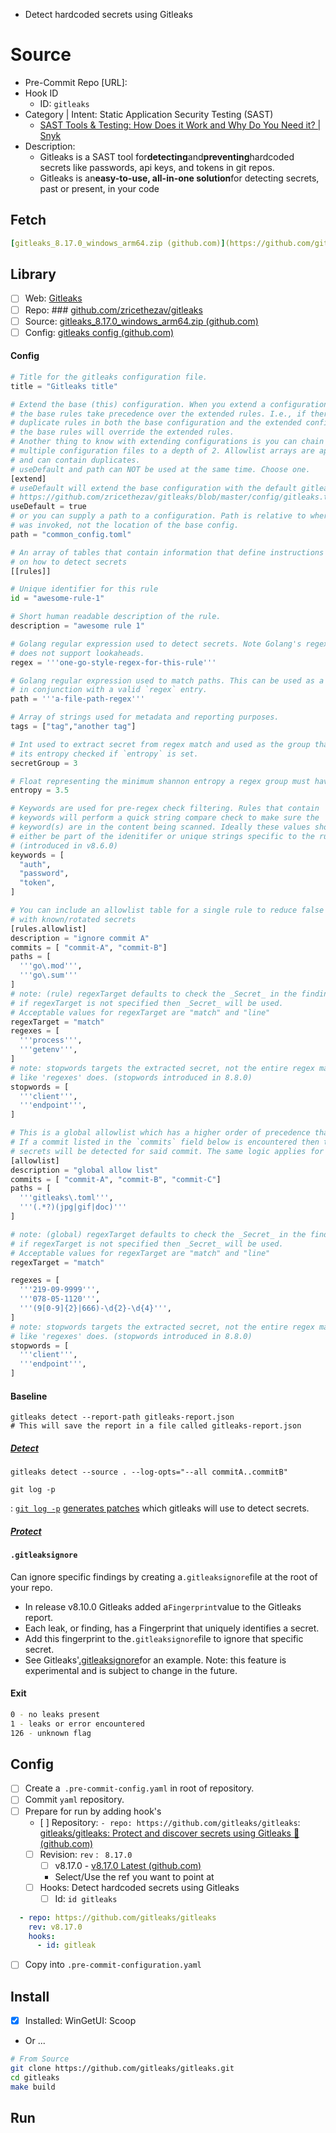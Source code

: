 - Detect hardcoded secrets using Gitleaks

# Source

- Pre-Commit Repo [URL]:
- Hook ID
    - ID: `gitleaks`
- Category | Intent: Static Application Security Testing (SAST)
    - [SAST Tools & Testing: How Does it Work and Why Do You Need it? | Snyk](https://snyk.io/learn/application-security/static-application-security-testing/?utm_medium=paid-search&utm_source=google&utm_campaign=nb_lg_sast&utm_content=sast-topic&utm_term=sast%20testing&gclid=Cj0KCQjwkqSlBhDaARIsAFJANkjce_iW05LYNobpL-Fw91a6D21p3wRt0fjqCUgzJ6bKDOUOxobqh4YaAtvrEALw_wcB)
- Description:
    - Gitleaks is a SAST tool for**detecting**and**preventing**hardcoded secrets like passwords, api keys, and tokens in
      git repos.
    - Gitleaks is an**easy-to-use, all-in-one solution**for detecting secrets, past or present, in your code

## Fetch

```yaml
[gitleaks_8.17.0_windows_arm64.zip (github.com)](https://github.com/gitleaks/gitleaks/releases/download/v8.17.0/gitleaks_8.17.0_windows_arm64.zip)
```

## Library

- [ ] Web: [Gitleaks](https://gitleaks.io/)
- [ ] Repo: ### [github.com/zricethezav/gitleaks](https://github.com/zricethezav/gitleaks)
- [ ] 
  Source: [gitleaks_8.17.0_windows_arm64.zip (github.com)](https://github.com/gitleaks/gitleaks/releases/download/v8.17.0/gitleaks_8.17.0_windows_arm64.zip)
- [ ] Config: [gitleaks config (github.com)](https://github.com/zricethezav/gitleaks/blob/master/config/gitleaks.toml)

#### Config

```python
# Title for the gitleaks configuration file.
title = "Gitleaks title"

# Extend the base (this) configuration. When you extend a configuration
# the base rules take precedence over the extended rules. I.e., if there are
# duplicate rules in both the base configuration and the extended configuration
# the base rules will override the extended rules.
# Another thing to know with extending configurations is you can chain together
# multiple configuration files to a depth of 2. Allowlist arrays are appended
# and can contain duplicates.
# useDefault and path can NOT be used at the same time. Choose one.
[extend]
# useDefault will extend the base configuration with the default gitleaks config:
# https://github.com/zricethezav/gitleaks/blob/master/config/gitleaks.toml
useDefault = true
# or you can supply a path to a configuration. Path is relative to where gitleaks
# was invoked, not the location of the base config.
path = "common_config.toml"

# An array of tables that contain information that define instructions
# on how to detect secrets
[[rules]]

# Unique identifier for this rule
id = "awesome-rule-1"

# Short human readable description of the rule.
description = "awesome rule 1"

# Golang regular expression used to detect secrets. Note Golang's regex engine
# does not support lookaheads.
regex = '''one-go-style-regex-for-this-rule'''

# Golang regular expression used to match paths. This can be used as a standalone rule or it can be used
# in conjunction with a valid `regex` entry.
path = '''a-file-path-regex'''

# Array of strings used for metadata and reporting purposes.
tags = ["tag","another tag"]

# Int used to extract secret from regex match and used as the group that will have
# its entropy checked if `entropy` is set.
secretGroup = 3

# Float representing the minimum shannon entropy a regex group must have to be considered a secret.
entropy = 3.5

# Keywords are used for pre-regex check filtering. Rules that contain
# keywords will perform a quick string compare check to make sure the
# keyword(s) are in the content being scanned. Ideally these values should
# either be part of the idenitifer or unique strings specific to the rule's regex
# (introduced in v8.6.0)
keywords = [
  "auth",
  "password",
  "token",
]

# You can include an allowlist table for a single rule to reduce false positives or ignore commits
# with known/rotated secrets
[rules.allowlist]
description = "ignore commit A"
commits = [ "commit-A", "commit-B"]
paths = [
  '''go\.mod''',
  '''go\.sum'''
]
# note: (rule) regexTarget defaults to check the _Secret_ in the finding.
# if regexTarget is not specified then _Secret_ will be used.
# Acceptable values for regexTarget are "match" and "line"
regexTarget = "match"
regexes = [
  '''process''',
  '''getenv''',
]
# note: stopwords targets the extracted secret, not the entire regex match
# like 'regexes' does. (stopwords introduced in 8.8.0)
stopwords = [
  '''client''',
  '''endpoint''',
]

# This is a global allowlist which has a higher order of precedence than rule-specific allowlists.
# If a commit listed in the `commits` field below is encountered then that commit will be skipped and no
# secrets will be detected for said commit. The same logic applies for regexes and paths.
[allowlist]
description = "global allow list"
commits = [ "commit-A", "commit-B", "commit-C"]
paths = [
  '''gitleaks\.toml''',
  '''(.*?)(jpg|gif|doc)'''
]

# note: (global) regexTarget defaults to check the _Secret_ in the finding.
# if regexTarget is not specified then _Secret_ will be used.
# Acceptable values for regexTarget are "match" and "line"
regexTarget = "match"

regexes = [
  '''219-09-9999''',
  '''078-05-1120''',
  '''(9[0-9]{2}|666)-\d{2}-\d{4}''',
]
# note: stopwords targets the extracted secret, not the entire regex match
# like 'regexes' does. (stopwords introduced in 8.8.0)
stopwords = [
  '''client''',
  '''endpoint''',
]
```

#### Baseline

```
gitleaks detect --report-path gitleaks-report.json 
# This will save the report in a file called gitleaks-report.json
```

##### [Detect](https://github.com/gitleaks/gitleaks#detect)

```
gitleaks detect --source . --log-opts="--all commitA..commitB"
```

```
git log -p
```

: [`git log -p`](https://git-scm.com/docs/git-log#_generating_patch_text_with_p) [generates patches](https://git-scm.com/docs/git-log#_generating_patch_text_with_p)
which gitleaks will use to detect secrets.

##### [Protect](https://github.com/gitleaks/gitleaks#protect)

#### `.gitleaksignore`

Can ignore specific findings by creating a`.gitleaksignore`file at the root of your repo.

- In release v8.10.0 Gitleaks added a`Fingerprint`value to the Gitleaks report.
- Each leak, or finding, has a Fingerprint that uniquely identifies a secret.
- Add this fingerprint to the`.gitleaksignore`file to ignore that specific secret.
- See Gitleaks'[.gitleaksignore](https://github.com/zricethezav/gitleaks/blob/master/.gitleaksignore)for an example.
  Note: this feature is experimental and is subject to change in the future.

#### Exit

```bash
0 - no leaks present
1 - leaks or error encountered
126 - unknown flag
```

## Config

- [ ] Create a` .pre-commit-config.yaml` in root of repository.
- [ ] Commit `yaml` repository.
- [ ] Prepare for run by adding hook's
    - [ ] 
      Repository: `- repo: https://github.com/gitleaks/gitleaks`: [gitleaks/gitleaks: Protect and discover secrets using Gitleaks 🔑 (github.com)](https://github.com/gitleaks/gitleaks)
    - [ ] Revision: `rev` : `  8.17.0  `
        - [ ] v8.17.0 - [v8.17.0 Latest (github.com)](https://github.com/gitleaks/gitleaks/releases/tag/v8.17.0)
        - Select/Use the ref you want to point at
    - [ ] Hooks: Detect hardcoded secrets using Gitleaks
        - [ ] Id: `id gitleaks`

```yaml
  - repo: https://github.com/gitleaks/gitleaks
    rev: v8.17.0
    hooks:
      - id: gitleak
```

-  [ ] Copy into `.pre-commit-configuration.yaml`

## Install

- [x] Installed: WinGetUI: Scoop
- Or ...

```bash
# From Source
git clone https://github.com/gitleaks/gitleaks.git
cd gitleaks
make build
```

## Run

```bash


```

